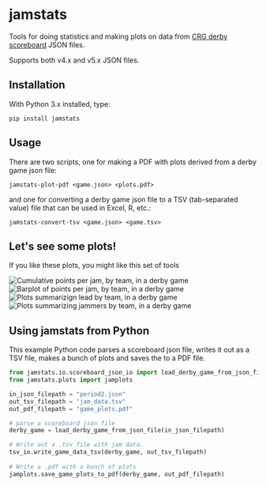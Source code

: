 # jamstats
Tools for doing statistics and making plots on data from [CRG derby scoreboard](https://github.com/rollerderby/scoreboard) JSON files.

Supports both v4.x and v5.x JSON files.

## Installation

With Python 3.x installed, type:

`pip install jamstats`

## Usage

There are two scripts, one for making a PDF with plots derived from a derby game json file:

`jamstats-plot-pdf <game.json> <plots.pdf>`

and one for converting a derby game json file to a TSV (tab-separated value) file that can be used in Excel, R, etc.:

`jamstats-convert-tsv <game.json> <game.tsv>`

## Let's see some plots!

If you like these plots, you might like this set of tools

![Cumulative points per jam, by team, in a derby game](https://github.com/dhmay/jamstats/blob/main/resources/cumulative_score_by_jam.png)
![Barplot of points per jam, by team, in a derby game](https://github.com/dhmay/jamstats/blob/main/resources/jam_points_barplot.png)
![Plots summarizign lead by team, in a derby game](https://github.com/dhmay/jamstats/blob/main/resources/lead_summary.png)
![Plots summarizing jammers by team, in a derby game](https://github.com/dhmay/jamstats/blob/main/resources/jammer_summary.png)

## Using jamstats from Python

This example Python code parses a scoreboard json file, writes it out as a TSV file, makes a bunch of plots and saves the to a PDF file.

```python
from jamstats.io.scoreboard_json_io import load_derby_game_from_json_file
from jamstats.plots import jamplots

in_json_filepath = "period2.json"
out_tsv_filepath = "jam_data.tsv"
out_pdf_filepath = "game_plots.pdf"

# parse a scoreboard json file
derby_game = load_derby_game_from_json_file(in_json_filepath)

# Write out a .tsv file with jam data.
tsv_io.write_game_data_tsv(derby_game, out_tsv_filepath)
                                       
# Write a .pdf with a bunch of plots
jamplots.save_game_plots_to_pdf(derby_game, out_pdf_filepath)
```
